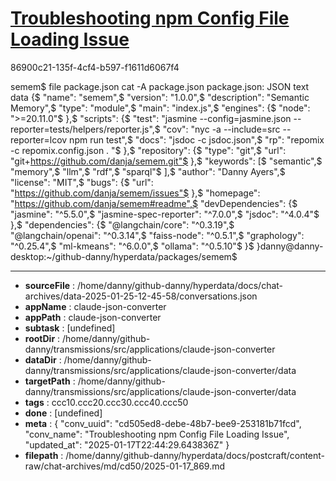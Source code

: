 # [Troubleshooting npm Config File Loading Issue](https://claude.ai/chat/cd505ed8-debe-48b7-bee9-253181b71fcd)

86900c21-135f-4cf4-b597-f1611d6067f4

semem$ file package.json
cat -A package.json
package.json: JSON text data
{$
  "name": "semem",$
  "version": "1.0.0",$
  "description": "Semantic Memory",$
  "type": "module",$
  "main": "index.js",$
  "engines": {$
    "node": ">=20.11.0"$
  },$
  "scripts": {$
    "test": "jasmine --config=jasmine.json --reporter=tests/helpers/reporter.js",$
    "cov": "nyc -a --include=src --reporter=lcov npm run test",$
    "docs": "jsdoc -c jsdoc.json",$
    "rp": "repomix -c repomix.config.json . "$
  },$
  "repository": {$
    "type": "git",$
    "url": "git+https://github.com/danja/semem.git"$
  },$
  "keywords": [$
    "semantic",$
    "memory",$
    "llm",$
    "rdf",$
    "sparql"$
  ],$
  "author": "Danny Ayers",$
  "license": "MIT",$
  "bugs": {$
    "url": "https://github.com/danja/semem/issues"$
  },$
  "homepage": "https://github.com/danja/semem#readme",$
  "devDependencies": {$
    "jasmine": "^5.5.0",$
    "jasmine-spec-reporter": "^7.0.0",$
    "jsdoc": "^4.0.4"$
  },$
  "dependencies": {$
    "@langchain/core": "^0.3.19",$
    "@langchain/openai": "^0.3.14",$
    "faiss-node": "^0.5.1",$
    "graphology": "^0.25.4",$
    "ml-kmeans": "^6.0.0",$
    "ollama": "^0.5.10"$
  }$
}danny@danny-desktop:~/github-danny/hyperdata/packages/semem$

---

* **sourceFile** : /home/danny/github-danny/hyperdata/docs/chat-archives/data-2025-01-25-12-45-58/conversations.json
* **appName** : claude-json-converter
* **appPath** : claude-json-converter
* **subtask** : [undefined]
* **rootDir** : /home/danny/github-danny/transmissions/src/applications/claude-json-converter
* **dataDir** : /home/danny/github-danny/transmissions/src/applications/claude-json-converter/data
* **targetPath** : /home/danny/github-danny/transmissions/src/applications/claude-json-converter/data
* **tags** : ccc10.ccc20.ccc30.ccc40.ccc50
* **done** : [undefined]
* **meta** : {
  "conv_uuid": "cd505ed8-debe-48b7-bee9-253181b71fcd",
  "conv_name": "Troubleshooting npm Config File Loading Issue",
  "updated_at": "2025-01-17T22:44:29.643836Z"
}
* **filepath** : /home/danny/github-danny/hyperdata/docs/postcraft/content-raw/chat-archives/md/cd50/2025-01-17_869.md